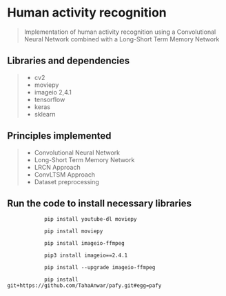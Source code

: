 # Human activity recognition
> Implementation of human activity recognition using a Convolutional Neural Network combined with a Long-Short Term Memory Network

## Libraries and dependencies 
>* cv2
>* moviepy
>* imageio 2,4.1
>* tensorflow
>* keras
>* sklearn

## Principles implemented
>* Convolutional Neural Network
>* Long-Short Term Memory Network
>* LRCN Approach
>* ConvLTSM Approach
>* Dataset preprocessing

## Run the code to install necessary libraries

```
            pip install youtube-dl moviepy
```
```
            pip install moviepy
```
```
            pip install imageio-ffmpeg
```
```
            pip3 install imageio==2.4.1
```
```
            pip install --upgrade imageio-ffmpeg
```
```
            pip install git+https://github.com/TahaAnwar/pafy.git#egg=pafy
```